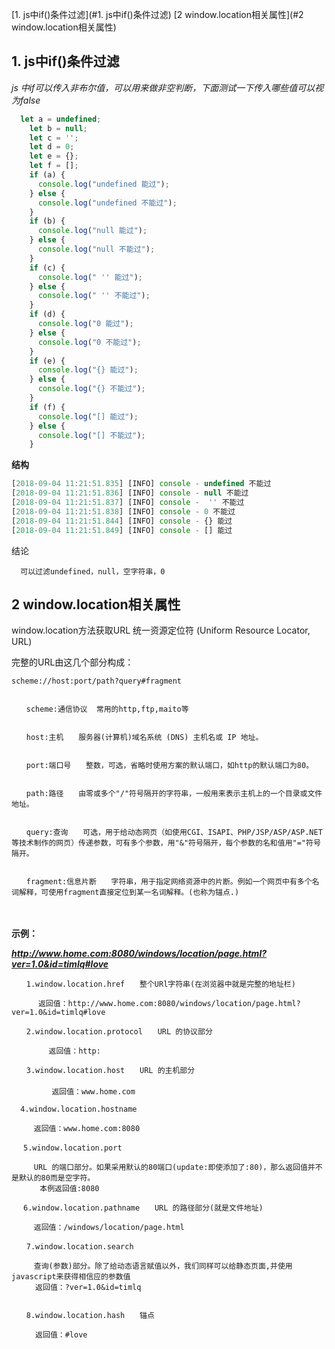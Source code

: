 [1. js中if()条件过滤](#1. js中if()条件过滤)
[2 window.location相关属性](#2 window.location相关属性)

## 1. js中if()条件过滤

*js 中if可以传入非布尔值，可以用来做非空判断，下面测试一下传入哪些值可以视为false*

```js
  let a = undefined;
    let b = null;
    let c = '';
    let d = 0;
    let e = {};
    let f = [];
    if (a) {
      console.log("undefined 能过");
    } else {
      console.log("undefined 不能过");
    }
    if (b) {
      console.log("null 能过");
    } else {
      console.log("null 不能过");
    }
    if (c) {
      console.log(" '' 能过");
    } else {
      console.log(" '' 不能过");
    }
    if (d) {
      console.log("0 能过");
    } else {
      console.log("0 不能过");
    }
    if (e) {
      console.log("{} 能过");
    } else {
      console.log("{} 不能过");
    }
    if (f) {
      console.log("[] 能过");
    } else {
      console.log("[] 不能过");
    }
```
**结构**
```js
[2018-09-04 11:21:51.835] [INFO] console - undefined 不能过
[2018-09-04 11:21:51.836] [INFO] console - null 不能过
[2018-09-04 11:21:51.837] [INFO] console -  '' 不能过
[2018-09-04 11:21:51.838] [INFO] console - 0 不能过
[2018-09-04 11:21:51.844] [INFO] console - {} 能过
[2018-09-04 11:21:51.849] [INFO] console - [] 能过

```
结论
```text
  可以过滤undefined，null，空字符串，0
```

## 2 window.location相关属性

window.location方法获取URL
统一资源定位符 (Uniform Resource Locator, URL)

完整的URL由这几个部分构成：
```text 
scheme://host:port/path?query#fragment

 
　　scheme:通信协议  常用的http,ftp,maito等

 
　　host:主机　　服务器(计算机)域名系统 (DNS) 主机名或 IP 地址。

 
　　port:端口号　　整数，可选，省略时使用方案的默认端口，如http的默认端口为80。

 
　　path:路径　　由零或多个"/"符号隔开的字符串，一般用来表示主机上的一个目录或文件地址。

 
　　query:查询　　可选，用于给动态网页（如使用CGI、ISAPI、PHP/JSP/ASP/ASP.NET等技术制作的网页）传递参数，可有多个参数，用"&"符号隔开，每个参数的名和值用"="符号隔开。

 
　　fragment:信息片断　　字符串，用于指定网络资源中的片断。例如一个网页中有多个名词解释，可使用fragment直接定位到某一名词解释。(也称为锚点.)

 ```
　　

**示例：**

 
***http://www.home.com:8080/windows/location/page.html?ver=1.0&id=timlq#love***

 ```text
　　1.window.location.href　　整个URl字符串(在浏览器中就是完整的地址栏)

       返回值：http://www.home.com:8080/windows/location/page.html?ver=1.0&id=timlq#love
   
　　2.window.location.protocol　　URL 的协议部分
 
　　     返回值：http:
 
　　3.window.location.host　　URL 的主机部分 
　　    
          返回值：www.home.com

   4.window.location.hostname 

      返回值：www.home.com:8080

　 5.window.location.port
        
      URL 的端口部分。如果采用默认的80端口(update:即使添加了:80)，那么返回值并不是默认的80而是空字符。
　　   本例返回值:8080

　 6.window.location.pathname　　URL 的路径部分(就是文件地址)
  
      返回值：/windows/location/page.html

　　7.window.location.search　　
  
      查询(参数)部分。除了给动态语言赋值以外，我们同样可以给静态页面,并使用javascript来获得相信应的参数值
　　  返回值：?ver=1.0&id=timlq

 
　　8.window.location.hash　　锚点

  　　 返回值：#love
  ```
